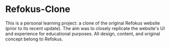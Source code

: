 # Refokus-Clone
This is a personal learning project: a clone of the original Refokus website (prior to its recent update). The aim was to closely replicate the website's UI and experience for educational purposes. All design, content, and original concept belong to Refokus.
